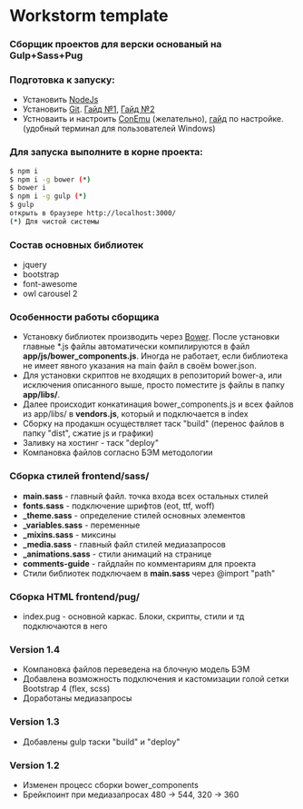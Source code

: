 # Workstorm template
### Сборщик проектов для верски основаный на Gulp+Sass+Pug

### Подготовка к запуску:
 - Установить [NodeJs](https://nodejs.org)
 - Установить [Git](https://git-scm.com/). [Гайд №1](https://www.youtube.com/playlist?list=PLY4rE9dstrJyTdVJpv7FibSaXB4BHPInb), [Гайд №2](https://www.youtube.com/playlist?list=PLoonZ8wII66iUm84o7nadL-oqINzBLk5g)
 - Устноваить и настроить [ConEmu](http://www.conemu.ru) (желательно), [гайд](https://www.youtube.com/watch?v=x0hw8llIZkY) по настройке. (удобный терминал для пользователей Windows)
 

### Для запуска выполните в корне проекта:
```sh
$ npm i
$ npm i -g bower (*)
$ bower i
$ npm i -g gulp (*)
$ gulp
открыть в браузере http://localhost:3000/
(*) Для чистой системы
```


### Состав основных библиотек
 - jquery
 - bootstrap
 - font-awesome
 - owl carousel 2
 

### Особенности работы сборщика
 - Установку библиотек производить через [Bower](https://bower.io/search/). После установки главные *.js файлы автоматически компилируются в файл **app/js/bower_components.js**. Иногда не работает, если библиотека не имеет явного указания на main файл в своём bower.json.
 - Для установки скриптов не входящих в репозиторий bower-a, или исключения описанного выше, просто поместите js файлы в папку **app/libs/**. 
 - Далее происходит конкатинация bower_components.js и всех файлов из  app/libs/ в **vendors.js**, который и подключается в index
 - Сборку на продакшн осуществляет таск "build" (перенос файлов в папку "dist", сжатие js и графики)
 - Заливку на хостинг - таск "deploy"
 - Компановка файлов согласно БЭМ методологии


### Сборка стилей frontend/sass/
 - **main.sass** - главный файл. точка входа всех остальных стилей
 - **fonts.sass** - подключение шрифтов (eot, ttf, woff)
 - **_theme.sass** - определение стилей основных элементов
 - **_variables.sass** - переменные
 - **_mixins.sass** - миксины
 - **_media.sass** - главный файл стилей медиазапросов
 - **_animations.sass** - стили анимаций на странице
 - **comments-guide** - гайдлайн по комментариям для проекта
 - Стили библиотек подключаем в **main.sass** через @import "path"

### Сборка HTML frontend/pug/
 - index.pug - основной каркас. Блоки, скрипты, стили и тд подключаются в него

### Version 1.4
 - Компановка файлов переведена на блочную модель БЭМ
 - Добавлена возможность подключения и кастомизации голой сетки Bootstrap 4 (flex, scss)
 - Доработаны медиазапросы

### Version 1.3
 - Добавлены gulp таски "build" и "deploy"

### Version 1.2
 - Изменен процесс сборки bower_components
 - Брейкпоинт при медиазапросах 480 -> 544, 320 -> 360